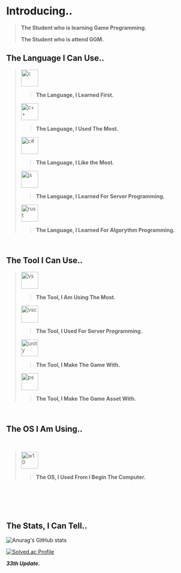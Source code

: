 <h1>
  Introducing..
</h1>

> **The Student who is learning Game Programming.** 
> 
> **The Student who is attend GGM.**

<h2>
  The Language I Can Use..
</h2>

> <img src="https://cdn.jsdelivr.net/gh/devicons/devicon/icons/c/c-original.svg" alt="c" width="45" height="45"/>
> 
> > **The Language, I Learned First.**
> <img src="https://cdn.jsdelivr.net/gh/devicons/devicon/icons/cplusplus/cplusplus-original.svg" alt="c++" width="45" height="45"/> 
> 
> > **The Language, I Used The Most.**
> <img src="https://cdn.jsdelivr.net/gh/devicons/devicon/icons/csharp/csharp-original.svg" alt="c#" width="45" height="45"/> 
>
> > **The Language, I Like the Most.**
> <img src="https://cdn.jsdelivr.net/gh/devicons/devicon/icons/javascript/javascript-original.svg" alt="js" width="45" height="45"/>
>
> > **The Language, I Learned For Server Programming.**
>
> <img src="https://cdn.jsdelivr.net/gh/devicons/devicon/icons/rust/rust-plain.svg" alt="rust" width="45" height="45"/>
> 
> > **The Language, I Learned For Algorythm Programming.**

<br />

<h2>
  The Tool I Can Use..
</h2>

> <img src="https://cdn.jsdelivr.net/gh/devicons/devicon/icons/visualstudio/visualstudio-plain.svg" alt="vs" width="45" height="45"/>
> 
> > **The Tool, I Am Using The Most.**
> <img src="https://cdn.jsdelivr.net/gh/devicons/devicon/icons/vscode/vscode-original.svg" alt="vsc" width="45" height="45"/>
> 
> > **The Tool, I Used For Server Programming.**
> <img src="https://user-images.githubusercontent.com/77655535/186916275-4662c635-6117-43a9-8b85-ed617047ad69.png" alt="unity" width="45" height="45"/>
> 
> > **The Tool, I Make The Game With.**
> <img src="https://cdn.jsdelivr.net/gh/devicons/devicon/icons/photoshop/photoshop-plain.svg" alt="ps" width="45" height="45"/>
> 
> > **The Tool, I Make The Game Asset With.**

<br />

<h2>
  The OS I Am Using..
</h2>
<br />

> <img src="https://cdn.jsdelivr.net/gh/devicons/devicon/icons/windows8/windows8-original.svg" alt="w10" width="45" height="45"/>
>
> > **The OS, I Used From I Begin The Computer.**

<br />

<br /><br />

<h2>
  The Stats, I Can Tell..
</h2>

![Anurag's GitHub stats](https://github-readme-stats.vercel.app/api?username=csh4430&show_icons=true&theme=dark)

[![Solved.ac Profile](http://mazassumnida.wtf/api/v2/generate_badge?boj=snghun6889)](https://solved.ac/snghun6889)

***33th Update.***

